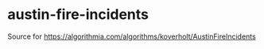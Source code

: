 # austin-fire-incidents
Source for https://algorithmia.com/algorithms/koverholt/AustinFireIncidents
